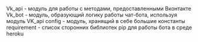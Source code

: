 Vk_api - модуль для работы с методами, предоставленными Вконтакте
Vk_bot - модуль, образующий логику работы чат-бота, используя модуль VK_api
config - модуль, хранящий в себе большие константы
requirement - список сторонних библиотек pip для работы бота в среде heroku

